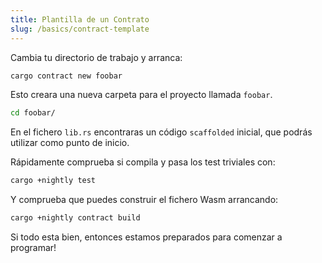 ```yaml
---
title: Plantilla de un Contrato
slug: /basics/contract-template
---
```


Cambia tu directorio de trabajo y arranca:

```bash
cargo contract new foobar
```

Esto creara una nueva carpeta para el proyecto llamada `foobar`.

```bash
cd foobar/
```

En el fichero `lib.rs` encontraras un código `scaffolded` inicial, que podrás utilizar como punto de inicio.

Rápidamente comprueba si compila y pasa los test triviales con:

```bash
cargo +nightly test
```

Y comprueba que puedes construir el fichero Wasm arrancando:

```bash
cargo +nightly contract build
```
Si todo esta bien, entonces estamos preparados para comenzar a programar!
